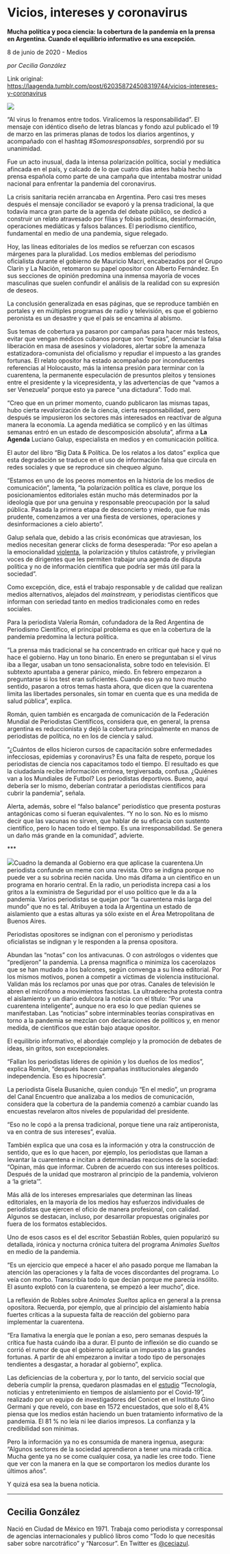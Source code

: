 # Vicios, intereses y coronavirus

**Mucha política y poca ciencia: la cobertura de la pandemia en la prensa en Argentina. Cuando el equilibrio informativo es una excepción.**

8 de junio de 2020 - Medios

_por Cecilia González_

Link original: https://laagenda.tumblr.com/post/620358724508319744/vicios-intereses-y-coronavirus

![](https://64.media.tumblr.com/f41dd845f39f63bd3ac1a9fd152253f3/0b42305a8b06199f-59/s500x750/ad6d93e94ab6d7a548cfbbae36e1c052ef17ae79.jpg)

“Al virus lo frenamos entre todos. Viralicemos la responsabilidad”. El mensaje con idéntico diseño de letras blancas y fondo azul publicado el 19 de marzo en las primeras planas de todos los diarios argentinos, y acompañado con el hashtag *#Somosresponsables*, sorprendió por su unanimidad. 

Fue un acto inusual, dada la intensa polarización política, social y mediática afincada en el país, y calcado de lo que cuatro días antes había hecho la prensa española como parte de una campaña que intentaba mostrar unidad nacional para enfrentar la pandemia del coronavirus.

La crisis sanitaria recién arrancaba en Argentina. Pero casi tres meses después el mensaje conciliador se evaporó y la prensa tradicional, la que todavía marca gran parte de la agenda del debate público, se dedicó a construir un relato atravesado por filias y fobias políticas, desinformación, operaciones mediáticas y falsos balances. El periodismo científico, fundamental en medio de una pandemia, sigue relegado. 

Hoy, las líneas editoriales de los medios se refuerzan con escasos márgenes para la pluralidad. Los medios emblemas del periodismo oficialista durante el gobierno de Mauricio Macri, encabezados por el Grupo Clarín y La Nación, retomaron su papel opositor con Alberto Fernández. En sus secciones de opinión predomina una inmensa mayoría de voces masculinas que suelen confundir el análisis de la realidad con su expresión de deseos. 

La conclusión generalizada en esas páginas, que se reproduce también en portales y en múltiples programas de radio y televisión, es que el gobierno peronista es un desastre y que el país se encamina al abismo. 

Sus temas de cobertura ya pasaron por campañas para hacer más testeos, evitar que vengan médicos cubanos porque son “espías”, denunciar la falsa liberación en masa de asesinos y violadores, alertar sobre la amenaza estatizadora-comunista del oficialismo y repudiar el impuesto a las grandes fortunas. El relato opositor  ha estado acompañado por inconducentes referencias al Holocausto, más la intensa presión para terminar con la cuarentena, la permanente especulación de presuntos pleitos y tensiones entre el presidente y la vicepresidenta, y las advertencias de que “vamos a ser Venezuela” porque esto ya parece “una dictadura”. Todo mal.

“Creo que en un primer momento, cuando publicaron las mismas tapas, hubo cierta revalorización de la ciencia, cierta responsabilidad, pero después se impusieron los sectores más interesados en reactivar de alguna manera la economía. La agenda mediática se complicó y en las últimas semanas entró en un estado de descomposición absoluta”, afirma a **La Agenda** Luciano Galup, especialista en medios y en comunicación política.

El autor del libro “Big Data & Política. De los relatos a los datos” explica que esta degradación se traduce en el uso de información falsa que circula en redes sociales y que se reproduce sin chequeo alguno. 

“Estamos en uno de los peores momentos en la historia de los medios de comunicación”, lamenta, “la polarización política es clave, porque los posicionamientos editoriales están mucho más determinados por la ideología que por una genuina y responsable preocupación por la salud pública. Pasada la primera etapa de desconcierto y miedo, que fue más prudente, comenzamos a ver una fiesta de versiones, operaciones y desinformaciones a cielo abierto”.

Galup señala que, debido a las crisis económicas que atraviesan, los medios necesitan generar clicks de forma desesperada: “Por eso apelan a la emocionalidad [violenta](https://www.lanacion.com.ar/seguridad/coronavirus-argentina-jueza-quilmes-dijo-fueron-liberados-nid2360472), la polarización y títulos catástrofe, y privilegian voces de dirigentes que les permiten trabajar una agenda de disputa política y no de información científica que podría ser más útil para la sociedad”. 

Como excepción, dice, está el trabajo responsable y de calidad que realizan medios alternativos, alejados del *mainstream,* y periodistas científicos que informan con seriedad tanto en medios tradicionales como en redes sociales.

Para la periodista Valeria Román, cofundadora de la Red Argentina de Periodismo Científico, el principal problema es que en la cobertura de la pandemia predomina la lectura política.

“La prensa más tradicional se ha concentrado en criticar qué hace y qué no hace el gobierno. Hay un tono binario. En enero se preguntaban si el virus iba a llegar, usaban un tono sensacionalista, sobre todo en televisión. El subtexto apuntaba a generar pánico, miedo. En febrero empezaron a preguntarse si los test eran suficientes. Cuando eso ya no tuvo mucho sentido, pasaron a otros temas hasta ahora, que dicen que la cuarentena limita las libertades personales, sin tomar en cuenta que es una medida de salud pública”, explica.

Román, quien también es encargada de comunicación de la Federación Mundial de Periodistas Científicos, considera que, en general, la prensa argentina es reduccionista y dejó la cobertura principalmente en manos de periodistas de política, no en los de ciencia y salud.

“¿Cuántos de ellos hicieron cursos de capacitación sobre enfermedades infecciosas, epidemias y coronavirus? Es una falta de respeto, porque los periodistas de ciencia nos capacitamos todo el tiempo. El resultado es que la ciudadanía recibe información errónea, tergiversada, confusa. ¿Quiénes van a los Mundiales de Futbol? Los periodistas deportivos. Bueno, aquí debería ser lo mismo, deberían contratar a periodistas científicos para cubrir la pandemia”, señala. 

Alerta, además, sobre el “falso balance” periodístico que presenta posturas antagónicas como si fueran equivalentes. “Y no lo son. No es lo mismo decir que las vacunas no sirven, que hablar de su eficacia con sustento científico, pero lo hacen todo el tiempo. Es una irresponsabilidad. Se genera un daño más grande en la comunidad”, advierte.

\*\*\*





![](https://64.media.tumblr.com/c92ed9c2d1694f4ca998c350492e11b9/0b42305a8b06199f-88/s500x750/008b47cec9a5579ec970a35b02290330ebe301cf.jpg)Cuadno la demanda al Gobierno era que aplicase la cuarentena.Un periodista confunde un meme con una revista. Otro se indigna porque no puede ver a su sobrina recién nacida. Uno más difama a un científico en un programa en horario central. En la radio, un periodista increpa casi a los gritos a la exministra de Seguridad por el uso político que le da a la pandemia. Varios periodistas se quejan por “la cuarentena más larga del mundo” que no es tal. Atribuyen a toda la Argentina un estado de aislamiento que a estas alturas ya sólo existe en el Área Metropolitana de Buenos Aires.

Periodistas opositores se indignan con el peronismo y periodistas oficialistas se indignan y le responden a la prensa opositora.

Abundan las “notas” con los antivacunas. O con astrólogos o videntes que “predijeron” la pandemia. La prensa magnifica o minimiza los cacerolazos que se han mudado a los balcones, según convenga a su línea editorial. Por los mismos motivos, ponen a competir a víctimas de violencia institucional. Validan más los reclamos por unas que por otras. Canales de televisión le abren el micrófono a movimientos fascistas. La ultraderecha protesta contra el aislamiento y un diario edulcora la noticia con el título: “Por una cuarentena inteligente”, aunque no era eso lo que pedían quienes se manifestaban. Las “noticias” sobre interminables teorías conspirativas en torno a la pandemia se mezclan con declaraciones de políticos y, en menor medida, de científicos que están bajo ataque opositor. 

El equilibrio informativo, el abordaje complejo y la promoción de debates de ideas, sin gritos, son excepcionales. 

“Fallan los periodistas líderes de opinión y los dueños de los medios”, explica Román, “después hacen campañas institucionales alegando independencia. Eso es hipocresía”.

La periodista Gisela Busaniche, quien condujo “En el medio”, un programa del Canal Encuentro que analizaba a los medios de comunicación, considera que la cobertura de la pandemia comenzó a cambiar cuando las encuestas revelaron altos niveles de popularidad del presidente.

“Eso no le copó a la prensa tradicional, porque tiene una raíz antiperonista, va en contra de sus intereses”, evalúa. 

También explica que una cosa es la información y otra la construcción de sentido, que es lo que hacen, por ejemplo, los periodistas que llaman a levantar la cuarentena e incitan a determinadas reacciones de la sociedad: “Opinan, más que informar. Cubren de acuerdo con sus intereses políticos. Después de la unidad que mostraron al principio de la pandemia, volvieron a ‘la grieta’”.

Más allá de los intereses empresariales que determinan las líneas editoriales, en la mayoría de los medios hay esfuerzos individuales de periodistas que ejercen el oficio de manera profesional, con calidad. Algunos se destacan, incluso, por desarrollar propuestas originales por fuera de los formatos establecidos. 

Uno de esos casos es el del escritor Sebastián Robles, quien popularizó su detallada, irónica y nocturna crónica tuitera del programa *Animales Sueltos* en medio de la pandemia.

“Es un ejercicio que empecé a hacer el año pasado porque me llamaban la atención las operaciones y la falta de voces discordantes del programa. Lo veía con morbo. Transcribía todo lo que decían porque me parecía insólito. El asunto explotó con la cuarentena, se empezó a leer mucho”, dice.

La reflexión de Robles sobre *Animales Sueltos* aplica en general a la prensa opositora. Recuerda, por ejemplo, que al principio del aislamiento había fuertes críticas a la supuesta falta de reacción del gobierno para implementar la cuarentena. 

“Era llamativa la energía que le ponían a eso, pero semanas después la crítica fue hasta cuándo iba a durar. El punto de inflexión se dio cuando se corrió el rumor de que el gobierno aplicaría un impuesto a las grandes fortunas. A partir de ahí empezaron a invitar a todo tipo de personajes tendientes a desgastar, a horadar al gobierno”, explica.



Las deficiencias de la cobertura y, por lo tanto, del servicio social que debería cumplir la prensa, quedaron plasmadas en el [estudio](https://www.conicet.gov.ar/cuarentena-las-personas-no-confian-en-las-coberturas-mediaticas-y-leen-mas-de-dos-medios-para-informarse/%0A) “Tecnología, noticias y entretenimiento en tiempos de aislamiento por el Covid-19”, realizado por un equipo de investigadores del Conicet en el Instituto Gino Germani y que reveló, con base en 1572 encuestados, que solo el 8,4% piensa que los medios están haciendo un buen tratamiento informativo de la pandemia. El 81 % no leía ni lee diarios impresos. La confianza y la credibilidad son mínimas.



Pero la información ya no es consumida de manera ingenua, asegura: “Algunos sectores de la sociedad aprendieron a tener una mirada crítica. Mucha gente ya no se come cualquier cosa, ya nadie les cree todo. Tiene que ver con la manera en la que se comportaron los medios durante los últimos años”. 

Y quizá esa sea la buena noticia.



---

 Cecilia González
-----------------

 Nació en Ciudad de México en 1971. Trabaja como periodista y corresponsal de agencias internacionales y publicó libros como “Todo lo que necesitás saber sobre narcotráfico” y “Narcosur”. En Twitter es  [@ceciazul](https://twitter.com/ceciazul). 

